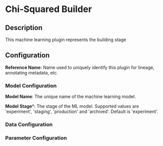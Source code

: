 
# Chi-Squared Builder

## Description

This machine learning plugin represents the building stage

## Configuration
**Reference Name**: Name used to uniquely identify this plugin for lineage, annotating metadata, etc.

### Model Configuration
**Model Name**: The unique name of the machine learning model.

**Model Stage***: The stage of the ML model. Supported values are 'experiment', 'staging', 'production'
and 'archived'. Default is 'experiment'.

### Data Configuration

### Parameter Configuration
